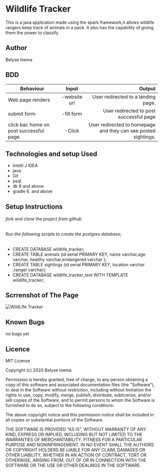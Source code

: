 # Wildlife Tracker
This is a java application made using the spark framework,it allows wildlife rangers keep track of animals in a pack. 
It also has the capability of giving them the power to classify

## Author
Belyse Inema

## BDD

|Behaviour 	           |    Input 	                 |      Output          |
|----------------------------------------------|:-----------------------------------:|-----------------------------:|       
|Web page renders     | -website url|  User redirected to a landing page.
|submit form    | -fill form|  User redirected to post successful page
|click bac home on post successful page    | -Click|  User redirected to homepage and they can see posted sightings.

## Technologies and setup Used
* Intelli J IDEA
* java
* Git
* psql
* dk 8 and above
* gradle 6. and above

## Setup Instructions

 ###### fork and clone the project from github
###### Run the following scripts to create the postgres database;
 - CREATE DATABASE wildlife_tracker;
 - CREATE TABLE animals (id  serial PRIMARY KEY, name varchar,age varchar, healthy varchar,endangered varchar );
 - CREATE TABLE sightings (id serial PRIMARY KEY, location varchar ,ranger varchar);
 - CREATE DATABASE wildlife_tracker_test WITH TEMPLATE wildlife_tracker;

## Scrrenshot of The Page
![WildLIfe Tracker](/resources/public/images/wildlife.png)

## Known Bugs
no bugs yet

## Licence
MIT License

Copyright (c) 2020 Belyse Inema

Permission is hereby granted, free of charge, to any person obtaining a copy of this software and associated documentation files (the "Software"), to deal in the Software without restriction, including without limitation the rights to use, copy, modify, merge, publish, distribute, sublicense, and/or sell copies of the Software, and to permit persons to whom the Software is furnished to do so, subject to the following conditions:

The above copyright notice and this permission notice shall be included in all copies or substantial portions of the Software.

THE SOFTWARE IS PROVIDED "AS IS", WITHOUT WARRANTY OF ANY KIND, EXPRESS OR IMPLIED, INCLUDING BUT NOT LIMITED TO THE WARRANTIES OF MERCHANTABILITY, FITNESS FOR A PARTICULAR PURPOSE AND NONINFRINGEMENT. IN NO EVENT SHALL THE AUTHORS OR COPYRIGHT HOLDERS BE LIABLE FOR ANY CLAIM, DAMAGES OR OTHER LIABILITY, WHETHER IN AN ACTION OF CONTRACT, TORT OR OTHERWISE, ARISING FROM, OUT OF OR IN CONNECTION WITH THE SOFTWARE OR THE USE OR OTHER DEALINGS IN THE SOFTWARE.

